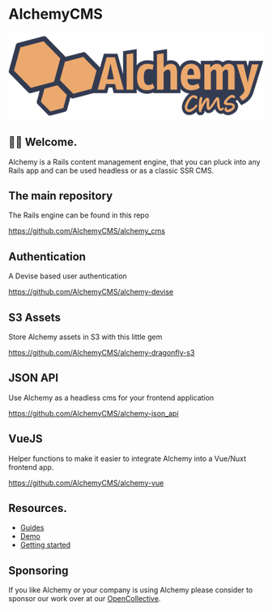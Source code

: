 # AlchemyCMS

![AlchemyCMS Logo](../assets/alchemy_logo.svg)

## 👋🏻 Welcome.

Alchemy is a Rails content management engine, that you can pluck into any Rails app and can be used headless or as a classic SSR CMS.

## The main repository

The Rails engine can be found in this repo

https://github.com/AlchemyCMS/alchemy_cms

## Authentication

A Devise based user authentication

https://github.com/AlchemyCMS/alchemy-devise

## S3 Assets

Store Alchemy assets in S3 with this little gem

https://github.com/AlchemyCMS/alchemy-dragonfly-s3

## JSON API

Use Alchemy as a headless cms for your frontend application

https://github.com/AlchemyCMS/alchemy-json_api

## VueJS

Helper functions to make it easier to integrate Alchemy into a Vue/Nuxt frontend app.

https://github.com/AlchemyCMS/alchemy-vue

## Resources.

- [Guides](https://guides.alchemy-cms.com)
- [Demo](https://alchemy-demo.herokuapp.com)
- [Getting started](https://github.com/AlchemyCMS/alchemy_cms#%EF%B8%8F-installation)

## Sponsoring

If you like Alchemy or your company is using Alchemy please consider to sponsor our work over
at our [OpenCollective](https://opencollective.com/alchemy_cms).

